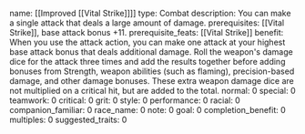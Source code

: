 name: [[Improved [[Vital Strike]]]]
type: Combat
description: You can make a single attack that deals a large amount of damage.
prerequisites: [[Vital Strike]], base attack bonus +11.
prerequisite_feats: [[Vital Strike]]
benefit: When you use the attack action, you can make one attack at your highest base attack bonus that deals additional damage. Roll the weapon's damage dice for the attack three times and add the results together before adding bonuses from Strength, weapon abilities (such as flaming), precision-based damage, and other damage bonuses. These extra weapon damage dice are not multiplied on a critical hit, but are added to the total.
normal: 0
special: 0
teamwork: 0
critical: 0
grit: 0
style: 0
performance: 0
racial: 0
companion_familiar: 0
race_name: 0
note: 0
goal: 0
completion_benefit: 0
multiples: 0
suggested_traits: 0
